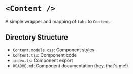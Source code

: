 # `<Content />`

A simple wrapper and mapping of `tabs` to `Content`.

## Directory Structure

- `Content.module.css`: Component styles
- `Content.tsx`: Component code
- `index.ts`: Component export
- `README.md`: Component documentation (hey, that's me!)
